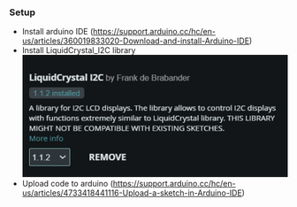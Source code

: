### Setup

- Install arduino IDE (https://support.arduino.cc/hc/en-us/articles/360019833020-Download-and-install-Arduino-IDE)
- Install LiquidCrystal_I2C library   
  [![](https://github.com/NoWay1201/Arduino-domination/blob/main/I2C.png)](https://github.com/NoWay1201/Arduino-domination/blob/main/I2C.png)
- Upload code to arduino (https://support.arduino.cc/hc/en-us/articles/4733418441116-Upload-a-sketch-in-Arduino-IDE)
